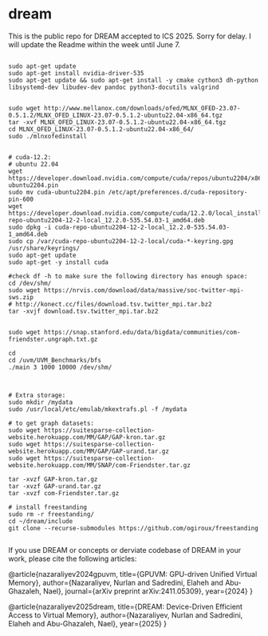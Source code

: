# dream
This is the public repo for DREAM accepted to ICS 2025.
Sorry for delay. I will update the Readme within the week until June 7.


```

sudo apt-get update
sudo apt-get install nvidia-driver-535
sudo apt-get update && sudo apt-get install -y cmake cython3 dh-python libsystemd-dev libudev-dev pandoc python3-docutils valgrind


sudo wget http://www.mellanox.com/downloads/ofed/MLNX_OFED-23.07-0.5.1.2/MLNX_OFED_LINUX-23.07-0.5.1.2-ubuntu22.04-x86_64.tgz
tar -xvf MLNX_OFED_LINUX-23.07-0.5.1.2-ubuntu22.04-x86_64.tgz
cd MLNX_OFED_LINUX-23.07-0.5.1.2-ubuntu22.04-x86_64/
sudo ./mlnxofedinstall


# cuda-12.2:
# ubuntu 22.04
wget https://developer.download.nvidia.com/compute/cuda/repos/ubuntu2204/x86_64/cuda-ubuntu2204.pin
sudo mv cuda-ubuntu2204.pin /etc/apt/preferences.d/cuda-repository-pin-600
wget https://developer.download.nvidia.com/compute/cuda/12.2.0/local_installers/cuda-repo-ubuntu2204-12-2-local_12.2.0-535.54.03-1_amd64.deb
sudo dpkg -i cuda-repo-ubuntu2204-12-2-local_12.2.0-535.54.03-1_amd64.deb
sudo cp /var/cuda-repo-ubuntu2204-12-2-local/cuda-*-keyring.gpg /usr/share/keyrings/
sudo apt-get update
sudo apt-get -y install cuda

#check df -h to make sure the following directory has enough space:
cd /dev/shm/
sudo wget https://nrvis.com/download/data/massive/soc-twitter-mpi-sws.zip 
# http://konect.cc/files/download.tsv.twitter_mpi.tar.bz2
tar -xvjf download.tsv.twitter_mpi.tar.bz2


sudo wget https://snap.stanford.edu/data/bigdata/communities/com-friendster.ungraph.txt.gz

cd
cd /uvm/UVM_Benchmarks/bfs
./main 3 1000 10000 /dev/shm/



# Extra storage:
sudo mkdir /mydata
sudo /usr/local/etc/emulab/mkextrafs.pl -f /mydata

# to get graph datasets:
sudo wget https://suitesparse-collection-website.herokuapp.com/MM/GAP/GAP-kron.tar.gz
sudo wget https://suitesparse-collection-website.herokuapp.com/MM/GAP/GAP-urand.tar.gz
sudo wget https://suitesparse-collection-website.herokuapp.com/MM/SNAP/com-Friendster.tar.gz

tar -xvzf GAP-kron.tar.gz
tar -xvzf GAP-urand.tar.gz
tar -xvzf com-Friendster.tar.gz

# install freestanding
sudo rm -r freestanding/
cd ~/dream/include
git clone --recurse-submodules https://github.com/ogiroux/freestanding


```


If you use DREAM or concepts or derviate codebase of DREAM in your work, please cite the following articles:

@article{nazaraliyev2024gpuvm,
  title={GPUVM: GPU-driven Unified Virtual Memory},
  author={Nazaraliyev, Nurlan and Sadredini, Elaheh and Abu-Ghazaleh, Nael},
  journal={arXiv preprint arXiv:2411.05309},
  year={2024}
}

@article{nazaraliyev2025dream,
  title={DREAM: Device-Driven Efficient Access to Virtual Memory},
  author={Nazaraliyev, Nurlan and Sadredini, Elaheh and Abu-Ghazaleh, Nael},
  year={2025}
}
